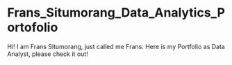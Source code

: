 # Frans_Situmorang_Data_Analytics_Portofolio
Hi! I am Frans Situmorang, just called me Frans. Here is my Portfolio as Data Analyst, please check it out!
